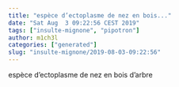 ```yaml
---
title: "espèce d’ectoplasme de nez en bois..."
date: "Sat Aug  3 09:22:56 CEST 2019"
tags: ["insulte-mignone", "pipotron"]
author: m1ch3l
categories: ["generated"]
slug: "insulte-mignone/2019-08-03-09:22:56"
---
```


espèce d’ectoplasme de nez en bois d’arbre
